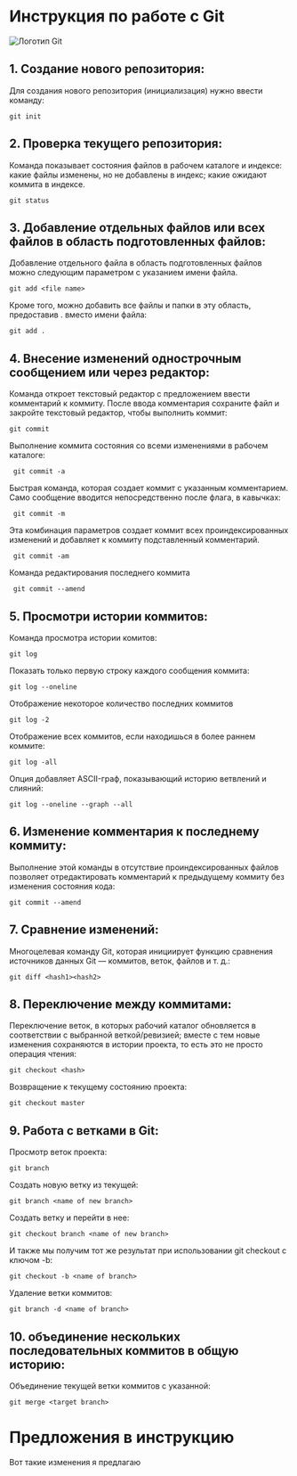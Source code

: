 # Инструкция по работе с Git

![Логотип Git](Git_image.png)

## 1. Создание нового репозитория:

Для создания нового репозитория (инициализация) нужно ввести команду:

    git init

## 2. Проверка текущего репозитория:

Команда показывает состояния файлов в рабочем каталоге и индексе: какие файлы изменены, но не добавлены в индекс; какие ожидают коммита в индексе.

    git status

## 3. Добавление отдельных файлов или всех файлов в область подготовленных файлов:

Добавление отдельного файла в область подготовленных файлов можно следующим параметром с указанием имени файла.

    git add <file name>

Кроме того, можно добавить все файлы и папки в эту область, предоставив . вместо имени файла:

    git add .

## 4. Внесение изменений однострочным сообщением или через редактор:

Команда откроет текстовый редактор с предложением ввести комментарий к коммиту. После ввода комментария сохраните файл и закройте текстовый редактор, чтобы выполнить коммит:

    git commit

Выполнение коммита состояния со всеми изменениями в рабочем каталоге:

     git commit -a

Быстрая команда, которая создает коммит с указанным комментарием. Само сообщение вводится непосредственно после флага, в кавычках:

     git commit -m

Эта комбинация параметров создает коммит всех проиндексированных изменений и добавляет к коммиту подставленный комментарий.

     git commit -am

Команда редактирования последнего коммита

     git commit --amend

## 5. Просмотри истории коммитов:

Команда просмотра истории комитов:

    git log

Показать только первую строку каждого сообщения коммита:

    git log --oneline

Отображение некоторое количество последних коммитов

    git log -2

Отображение всех коммитов, если находишься в более раннем коммите:

    git log -all

Опция добавляет ASCII-граф, показывающий историю ветвлений и слияний:

    git log --oneline --graph --all

## 6. Изменение комментария к последнему коммиту:

Выполнение этой команды в отсутствие проиндексированных файлов позволяет отредактировать комментарий к предыдущему коммиту без изменения состояния кода:

    git commit --amend

## 7. Сравнение изменений:

Многоцелевая команду Git, которая инициирует функцию сравнения источников данных Git — коммитов, веток, файлов и т. д.:

    git diff <hash1><hash2>

## 8. Переключение между коммитами:

Переключение веток, в которых рабочий каталог обновляется в соответствии с выбранной веткой/ревизией; вместе с тем новые изменения сохраняются в истории проекта, то есть это не просто операция чтения:

    git checkout <hash>

Возвращение к текущему состоянию проекта:

    git checkout master

## 9. Работа с ветками в Git:

Просмотр веток проекта:

    git branch

Создать новую ветку из текущей:

    git branch <name of new branch>

Создать ветку и перейти в нее:

    git checkout branch <name of new branch> 

И также мы получим тот же результат при использовании git checkout с ключом -b:

    git checkout -b <name of branch>

Удаление ветки коммитов:

    git branch -d <name of branch>

## 10. объединение нескольких последовательных коммитов в общую историю:

Объединение текущей ветки коммитов с указанной:

    git merge <target branch>

# Предложения в инструкцию

Вот такие изменения я предлагаю
